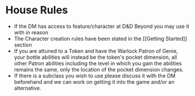 # House Rules

* If the DM has access to feature/character at D&D Beyond you may use it with in reason
* The Character creation rules have been stated in the [[Getting Started]] section
* If you are attuned to a Token and have the Warlock Patron of Genie, your bottle abilities will instead be the token's pocket dimension, all other Patron abilities including the level in which you gain the abilities remains the same, only the location of the pocket dimension changes.
* If there is a subclass you wish to use please discuss it with the DM beforehand and we can work on getting it into the game and/or an alternative.
